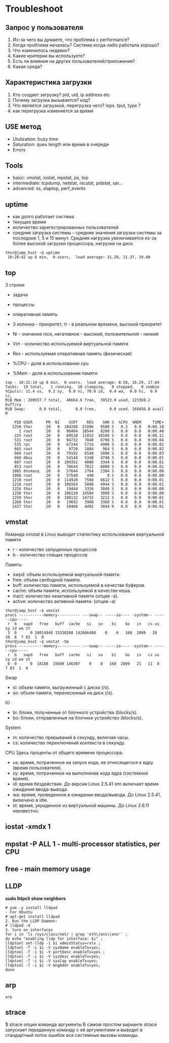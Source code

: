# Troubleshoot
## Запрос у пользователя
1. Из-за чего вы думаете, что проблема с performance?
2. Когда проблема началась? Система когда-либо работала хорошо?
3. Что изменилось недавно?
4. Какие критерии вы используете?
5. Есть ли влияние на других пользователей/приложения?
6. Какая среда?

## Характеристика загрузки
1. Кто создает загрузку? pid, uid, ip address etc
2. Почему загрузка вызывается? код?
3. Что является загрузкой, перегрузка чего? iops. tput, type ?
4. как перегрузка изменяется за время

## USE метод
* Utulization: buzy time
* Saturation: queu length или время в очереди
* Errors

## Tools
* basic: vmstat, iostat, mpstat, ps, top
* intermediate: tcpdump, netstat, nicstat, pidstat, sar...
* advanced: ss, slaptop, perf_events

## uptime
* как долго работает система
* текущее время
* количество зарегестрированных пользователей
* средняя загрузка системы - средние значения загрузки системы за последние 1, 5 и 15 минут.
Средняя нагрузка увеличивается из-за более высокой загрузки процессора, нагрузки на диск.
```
thor@jump_host ~$ uptime
 10:28:42 up 6 min,  0 users,  load average: 31.29, 21.37, 19.40
```

## top
3 строки
* задачи
* процессы
* оперативная память

* 3 колонка - приоритет, rt - в реальном времени, высокий приоритет
* Ni - значение nice, негативное - высокий, положительной - низкий
* Virt - количество используемой виртуальной памяти
* Res - используемая оперативная память (физическая)
* %CPU - доля в использовании cpu
* %Mem - доля в использовании памяти
```
top - 10:31:14 up 8 min,  0 users,  load average: 8.58, 16.29, 17.84
Tasks:  19 total,   1 running,  18 sleeping,   0 stopped,   0 zombie
%Cpu(s): 11.4 us,  9.3 sy,  0.0 ni, 78.0 id,  0.4 wa,  0.0 hi,  0.9 si, 
MiB Mem : 209557.7 total,  46664.6 free,  39523.9 used, 123369.2 buff/ca
MiB Swap:      0.0 total,      0.0 free,      0.0 used. 168456.8 avail M

    PID USER      PR  NI    VIRT    RES    SHR S  %CPU  %MEM     TIME+ 
   1250 thor      20   0  184288  21096   9508 S   0.3   0.0   0:00.18 
      1 root      20   0   90404  10544   8280 S   0.0   0.0   0:00.40 
    225 root      20   0   89528  11032  10108 S   0.0   0.0   0:00.11 
    531 root      20   0   94732   7840   6796 S   0.0   0.0   0:00.04 
    535 rpc       20   0   67244   5724   4996 S   0.0   0.0   0:00.02 
    665 root      20   0    9720   1084    964 S   0.0   0.0   0:00.02 
    666 root      20   0   79192   6548   5800 S   0.0   0.0   0:00.03 
    668 dbus      20   0   54144   5348   4740 S   0.0   0.0   0:00.01 
    687 root      20   0  109352   4008   3344 S   0.0   0.0   0:00.01 
    853 root      20   0   76644   7812   6880 S   0.0   0.0   0:00.01 
   1085 dnsmasq   20   0   57644   2764   2304 S   0.0   0.0   0:00.00 
   1086 root      20   0   57540    440      0 S   0.0   0.0   0:00.00 
   1210 root      20   0  114928   7568   6612 S   0.0   0.0   0:00.01 
   1218 root      20   0  109164   5808   4944 S   0.0   0.0   0:00.01 
   1226 thor      20   0   19444   3356   3048 S   0.0   0.0   0:00.00 
   1258 thor      20   0  108120  14584   3080 S   0.0   0.0   0:00.00 
   1259 thor      20   0  108132  14732   3212 S   0.0   0.0   0:00.01 
   1260 thor      20   0   19692   3908   3360 S   0.0   0.0   0:00.01 
   1437 thor      20   0   58468   4492   3844 R   0.0   0.0   0:00.01
```

## vmstat
Команда vmstat в Linux выводит статистику использования виртуальной памяти
* r - количество запущенных процессов
* b - количество спящих процессов

Память
* swpd: объем используемой виртуальной памяти.
* free: объем свободной памяти.
* buff: количество памяти, используемой в качестве буферов.
* cache: объем памяти, используемой в качестве кеша.
* inact: количество неактивной памяти (опция -a).
* active: количество активной памяти. (опция -a)
```
thor@jump_host ~$ vmstat
procs -----------memory---------- ---swap-- -----io---- -system-- ------cpu-----
 r  b   swpd   free   buff  cache   si   so    bi    bo   in   cs us sy id wa st
 3  0      0 18014948 15330260 142666400    0    0   168  2009   20   10  8  7 83  1  0
thor@jump_host ~$ vmstat -Sm
procs -----------memory---------- ---swap-- -----io---- -system-- ------cpu-----
 r  b   swpd   free   buff  cache   si   so    bi    bo   in   cs us sy id wa st
 6  0      0  18188  15698 146307    0    0   168  2009   21   11  8  7 83  1  0
```

Swap
* si: объем памяти, выгруженный с диска (/s).
* so: объем памяти, перенесенный на диск (/s).

IO
* bi: блоки, полученные от блочного устройства (blocks/s).
* bo: блоки, отправленные на блочное устройство (blocks/s).

System
* in: количество прерываний в секунду, включая часы.
* cs: количество переключений контекста в секунду.

CPU
Здесь проценты от общего времени процессора.
* us: время, потраченное на запуск кода, не относящегося к ядру (время пользователя).
* sy: время, потраченное на выполнение кода ядра (системное время).
* id: время бездействия. До версии Linux 2.5.41 это включает время ожидания ввода-вывода.
* wa: время, проведенное в ожидании ввода/вывода. До Linux 2.5.41, включено в idle.
* st: время, украденное из виртуальной машины. До Linux 2.6.11 неизвестно.

## iostat -xmdx 1
## mpstat -P ALL 1 - multi-processor statistics, per CPU
## free - main memory usage



## LLDP
**sudo lldpcli show neighbors**

```
# yum -y install lldpad
- For Ubuntu
# apt-get install lldpad
2. Run the LLDP Daemon:
# lldpad -d
3. turn on interfaces
for i in `ls /sys/class/net/ | grep 'eth\|ens\|eno'` ;
do echo "enabling lldp for interface: $i" ;
lldptool set-lldp -i $i adminStatus=rxtx ;
lldptool -T -i $i -V sysName enableTx=yes;
lldptool -T -i $i -V portDesc enableTx=yes ;
lldptool -T -i $i -V sysDesc enableTx=yes;
lldptool -T -i $i -V sysCap enableTx=yes;
lldptool -T -i $i -V mngAddr enableTx=yes;
done

```

## arp 
```
arp
```

## strace 
$ strace опции команда аргументы
В самом простом варианте strace запускает переданную команду с её аргументами и выводит в стандартный поток ошибок все системные вызовы команды. 








  
